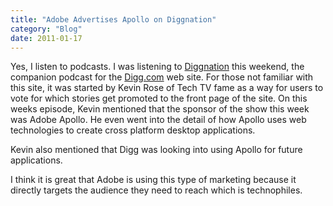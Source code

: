 ```yaml
---
title: "Adobe Advertises Apollo on Diggnation"
category: "Blog"
date: 2011-01-17
---
```



Yes, I listen to podcasts. I was listening to [Diggnation](http://revision3.com/diggnation) this weekend, the companion podcast for the [Digg.com](http://digg.com) web site. For those not familiar with this site, it was started by Kevin Rose of Tech TV fame as a way for users to vote for which stories get promoted to the front page of the site. On this weeks episode, Kevin mentioned that the sponsor of the show this week was Adobe Apollo. He even went into the detail of how Apollo uses web technologies to create cross platform desktop applications.

Kevin also mentioned that Digg was looking into using Apollo for future applications.

I think it is great that Adobe is using this type of marketing because it directly targets the audience they need to reach which is technophiles.